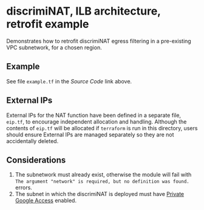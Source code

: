 # discrimiNAT, ILB architecture, retrofit example

Demonstrates how to retrofit discrimiNAT egress filtering in a pre-existing VPC subnetwork, for a chosen region.

## Example

See file `example.tf` in the _Source Code_ link above.

## External IPs

External IPs for the NAT function have been defined in a separate file, `eip.tf`, to encourage independent allocation and handling. Although the contents of `eip.tf` will be allocated if `terraform` is run in this directory, users should ensure External IPs are managed separately so they are not accidentally deleted.

## Considerations

1. The subnetwork must already exist, otherwise the module will fail with `The argument "network" is required, but no definition was found.` errors.
1. The subnet in which the discrimiNAT is deployed must have [Private Google Access](https://cloud.google.com/vpc/docs/configure-private-google-access#enabling-pga) enabled.
